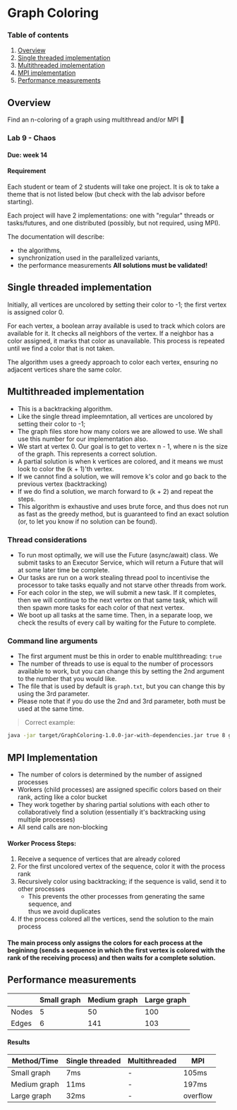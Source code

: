 # Graph Coloring
### Table of contents
1. [Overview](#overview)
2. [Single threaded implementation](#single-threaded-implementation)
3. [Multithreaded implementation](#multithreaded-implementation)
4. [MPI implementation](#mpi-implementation)
5. [Performance measurements](#performance-measurements)

## Overview
Find an n-coloring of a graph using multithread and/or MPI 🤨

### Lab 9 - Chaos
#### Due: week 14
#### Requirement
Each student or team of 2 students will take one project. It is ok to take a theme that is not listed below (but check with the lab advisor before starting).

Each project will have 2 implementations: one with "regular" threads or tasks/futures, and one distributed (possibly, but not required, using MPI).

The documentation will describe:
- the algorithms,
- synchronization used in the parallelized variants,
- the performance measurements
**All solutions must be validated!**



## Single threaded implementation
Initially, all vertices are uncolored by setting their color to -1; the first 
vertex is assigned color 0.

For each vertex, a boolean array available is used to track which colors are 
available for it. It checks all neighbors of the vertex. If a neighbor has a 
color assigned, it marks that color as unavailable. This process is repeated 
until we find a color that is not taken.

The algorithm uses a greedy approach to color each vertex, ensuring no adjacent 
vertices share the same color.


## Multithreaded implementation
- This is a backtracking algorithm.
- Like the single thread impleemntation, all vertices are uncolored by setting 
  their color to -1;
- The graph files store how many colors we are allowed to use. We shall use this
  number for our implementation also.
- We start at vertex 0. Our goal is to get to vertex n - 1, where n is the size
  of the graph. This represents a correct solution.
- A partial solution is when k vertices are colored, and it means we must look
  to color the (k + 1)'th vertex.
- If we cannot find a solution, we will remove k's color and go back to the
  previous vertex (backtracking)
- If we do find a solution, we march forward to (k + 2) and repeat the steps.
- This algorithm is exhaustive and uses brute force, and thus does not run as
  fast as the greedy method, but is guaranteed to find an exact solution (or,
  to let you know if no solution can be found).

### Thread considerations
- To run most optimally, we will use the Future (async/await) class. We submit
  tasks to an Executor Service, which will return a Future that will at some
  later time be complete.
- Our tasks are run on a work stealing thread pool to incentivise the processor
  to take tasks equally and not starve other threads from work.
- For each color in the step, we will submit a new task. If it completes, then
  we will continue to the next vertex on that same task, which will then spawn
  more tasks for each color of that next vertex.
- We boot up all tasks at the same time. Then, in a separate loop, we check
  the results of every call by waiting for the Future to complete.

### Command line arguments
- The first argument must be this in order to enable multithreading: `true`
- The number of threads to use is equal to the number of processors available
  to work, but you can change this by setting the 2nd argument to the number
  that you would like.
- The file that is used by default is `graph.txt`, but you can change this by
  using the 3rd parameter.
- Please note that if you do use the 2nd and 3rd parameter, both must be used
  at the same time.

> Correct example:
```sh
java -jar target/GraphColoring-1.0.0-jar-with-dependencies.jar true 8 graph.txt
```


## MPI Implementation
- The number of colors is determined by the number of assigned processes
- Workers (child processes) are assigned specific colors based on their rank, 
  acting like a color bucket
- They work together by sharing partial solutions with each other to 
  collaboratively find a solution (essentially it's backtracking using multiple 
  processes)
- All send calls are non-blocking

#### Worker Process Steps:
1. Receive a sequence of vertices that are already colored
2. For the first uncolored vertex of the sequence, color it with the process rank
3. Recursively color using backtracking; if the sequence is valid, send it to 
   other processes
    - This prevents the other processes from generating the same sequence, and  
      thus we avoid duplicates
4. If the process colored all the vertices, send the solution to the main process

#### The main process only assigns the colors for each process at the begininng (sends a sequence in which the first vertex is colored with the rank of the receiving process) and then waits for a complete solution.


## Performance measurements
|       | Small graph | Medium graph | Large graph |
|-------|-------------|--------------|-------------|
| Nodes | 5           | 50           | 100        |
| Edges | 6           | 141          | 103         |

#### Results
| Method/Time  | Single threaded | Multithreaded | MPI      |
|--------------|-----------------|---------------|----------|
| Small graph  | 7ms             | -             | 105ms    |
| Medium graph | 11ms            | -             | 197ms    |
| Large graph  | 32ms            | -             | overflow |

